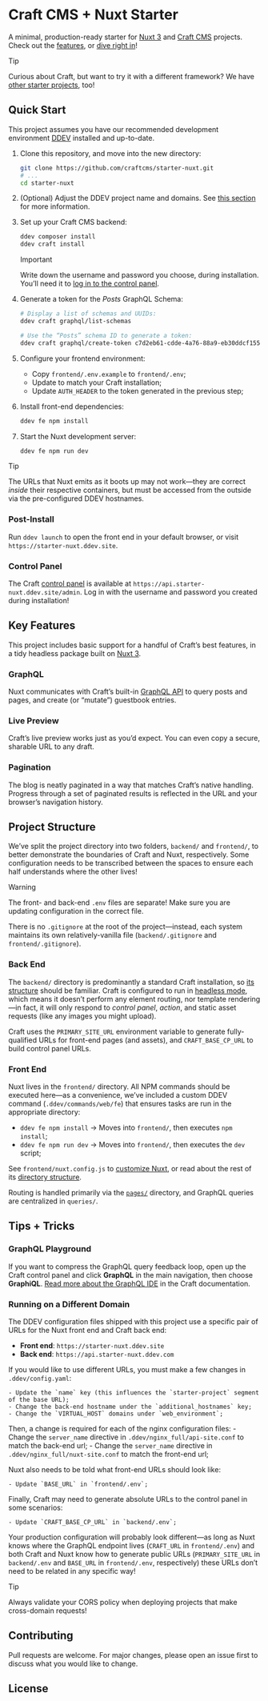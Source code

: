 # Craft CMS + Nuxt Starter

A minimal, production-ready starter for [Nuxt 3](https://nuxt.com/) and [Craft CMS](https://craftcms.com/) projects. Check out the [features](#key-features), or [dive right in](#quick-start)!

> [!TIP]
> Curious about Craft, but want to try it with a different framework? We have [other starter projects](https://craftcms.com/starters), too!

## Quick Start

This project assumes you have our recommended development environment  [DDEV](https://ddev.com) installed and up-to-date.

1. Clone this repository, and move into the new directory:
    ```bash
    git clone https://github.com/craftcms/starter-nuxt.git
    # ...
    cd starter-nuxt
    ```

1. (Optional) Adjust the DDEV project name and domains. See [this section](#running-on-a-different-domain) for more information.

1. Set up your Craft CMS backend:

    ```bash
    ddev composer install
    ddev craft install
    ```

    > [!IMPORTANT]
    > Write down the username and password you choose, during installation. You’ll need it to [log in to the control panel](#control-panel).

1. Generate a token for the _Posts_ GraphQL Schema:

    ```bash
    # Display a list of schemas and UUIDs:
    ddev craft graphql/list-schemas

    # Use the “Posts” schema ID to generate a token:
    ddev craft graphql/create-token c7d2eb61-cdde-4a76-88a9-eb30ddcf155b
    ```

1. Configure your frontend environment:

    - Copy `frontend/.env.example` to `frontend/.env`;
    - Update to match your Craft installation;
    - Update `AUTH_HEADER` to the token generated in the previous step;

1. Install front-end dependencies:

    ```bash
    ddev fe npm install
    ```

1. Start the Nuxt development server:

    ```bash
    ddev fe npm run dev
    ```

> [!TIP]
> The URLs that Nuxt emits as it boots up may not work—they are correct _inside_ their respective containers, but must be accessed from the outside via the pre-configured DDEV hostnames.

### Post-Install

Run `ddev launch` to open the front end in your default browser, or visit `https://starter-nuxt.ddev.site`.

### Control Panel

The Craft [control panel](https://craftcms.com/docs/5.x/system/control-panel.html) is available at `https://api.starter-nuxt.ddev.site/admin`. Log in with the username and password you created during installation!

## Key Features

This project includes basic support for a handful of Craft’s best features, in a tidy headless package built on [Nuxt 3](https://nuxt.com/).

### GraphQL

Nuxt communicates with Craft’s built-in [GraphQL API](https://craftcms.com/docs/5.x/development/graphql.html) to query posts and pages, and create (or “mutate”) guestbook entries.

### Live Preview

Craft’s live preview works just as you’d expect. You can even copy a secure, sharable URL to any draft.

### Pagination

The blog is neatly paginated in a way that matches Craft’s native handling. Progress through a set of paginated results is reflected in the URL and your browser’s navigation history.

## Project Structure

We’ve split the project directory into two folders, `backend/` and `frontend/`, to better demonstrate the boundaries of Craft and Nuxt, respectively. Some configuration needs to be transcribed between the spaces to ensure each half understands where the other lives!

> [!WARNING]
> The front- and back-end `.env` files are separate! Make sure you are updating configuration in the correct file.

There is no `.gitignore` at the root of the project—instead, each system maintains its own relatively-vanilla file (`backend/.gitignore` and `frontend/.gitignore`).

### Back End

The `backend/` directory is predominantly a standard Craft installation, so [its structure](https://craftcms.com/docs/5.x/system/directory-structure.html) should be familiar. Craft is configured to run in [headless mode](https://craftcms.com/docs/5.x/reference/config/general.html#headlessmode), which means it doesn’t perform any element routing, nor template rendering—in fact, it will only respond to _control panel_, _action_, and static asset requests (like any images you might upload).

Craft uses the `PRIMARY_SITE_URL` environment variable to generate fully-qualified URLs for front-end pages (and assets), and `CRAFT_BASE_CP_URL` to build control panel URLs.

### Front End

Nuxt lives in the `frontend/` directory. All NPM commands should be executed here—as a convenience, we’ve included a custom DDEV command (`.ddev/commands/web/fe`) that ensures tasks are run in the appropriate directory:

- `ddev fe npm install` &rarr; Moves into `frontend/`, then executes `npm install`;
- `ddev fe npm run dev` &rarr; Moves into `frontend/`, then executes the `dev` script;

See `frontend/nuxt.config.js` to [customize Nuxt](https://nuxt.com/docs/getting-started/configuration), or read about the rest of its [directory structure](https://nuxt.com/docs/guide/directory-structure).

Routing is handled primarily via the [`pages/`](https://nuxt.com/docs/guide/directory-structure/pages) directory, and GraphQL queries are centralized in `queries/`.

## Tips + Tricks

### GraphQL Playground

If you want to compress the GraphQL query feedback loop, open up the Craft control panel and click **GraphQL** in the main navigation, then choose **GraphiQL**. [Read more about the GraphQL IDE](https://craftcms.com/docs/5.x/development/graphql.html#using-the-graphiql-ide) in the Craft documentation.

### Running on a Different Domain

The DDEV configuration files shipped with this project use a specific pair of URLs for the Nuxt front end and Craft back end:

- **Front end**: `https://starter-nuxt.ddev.site`
- **Back end**: `https://api.starter-nuxt.ddev.com`

If you would like to use different URLs, you must make a few changes in `.ddev/config.yaml`:

    - Update the `name` key (this influences the `starter-project` segment of the base URL);
    - Change the back-end hostname under the `additional_hostnames` key;
    - Change the `VIRTUAL_HOST` domains under `web_environment`;

Then, a change is required for each of the nginx configuration files:
    - Change the `server_name` directive in `.ddev/nginx_full/api-site.conf` to match the back-end url;
    - Change the `server_name` directive in `.ddev/nginx_full/nuxt-site.conf` to match the front-end url;

Nuxt also needs to be told what front-end URLs should look like:

    - Update `BASE_URL` in `frontend/.env`;

Finally, Craft may need to generate absolute URLs to the control panel in some scenarios:

    - Update `CRAFT_BASE_CP_URL` in `backend/.env`;

Your production configuration will probably look different—as long as Nuxt knows where the GraphQL endpoint lives (`CRAFT_URL` in `frontend/.env`) and both Craft and Nuxt know how to generate public URLs (`PRIMARY_SITE_URL` in `backend/.env` and `BASE_URL` in `frontend/.env`, respectively) these URLs don’t need to be related in any specific way!

> [!TIP]
> Always validate your CORS policy when deploying projects that make cross-domain requests!

## Contributing

Pull requests are welcome. For major changes, please open an issue first to discuss what you would like to change.

## License
